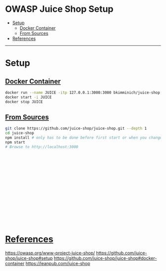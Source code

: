 # OWASP Juice Shop Setup

- [Setup](#setup)
    - [Docker Container](#docker-container)
    - [From Sources](#from-sources)
- [References](#references)

-------------------------------------------

# Setup

## [Docker Container](#docker-container-1)
```sh
docker run --name JUICE -itp 127.0.0.1:3000:3000 bkimminich/juice-shop
docker start -i JUICE
docker stop JUICE
```

## [From Sources](#from-sources-1)
```sh
git clone https://github.com/juice-shop/juice-shop.git --depth 1
cd juice-shop
npm install # only has to be done before first start or when you change the source code
npm start
# Browse to http://localhost:3000
```

## 
```sh

```

## 
```sh

```

## 
```sh

```

## 
```sh

```

## 
```sh

```

## 
```sh

```

## 
```sh

```

## 
```sh

```

# [References](#references-1)

https://owasp.org/www-project-juice-shop/
https://github.com/juice-shop/juice-shop#setup
https://github.com/juice-shop/juice-shop#docker-container
https://leanpub.com/juice-shop
